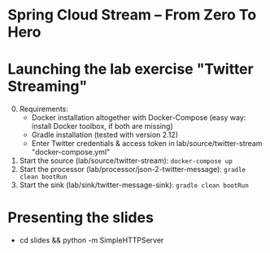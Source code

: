 # Spring Cloud Stream – From Zero To Hero

Launching the lab exercise "Twitter Streaming"
==============================================
0. Requirements:
    - Docker installation altogether with Docker-Compose (easy way: install Docker toolbox, if both are missing)
    - Gradle installation (tested with version 2.12)
    - Enter Twitter credentials & access token in lab/source/twitter-stream "docker-compose.yml"
1. Start the source (lab/source/twitter-stream): ```docker-compose up```
2. Start the processor (lab/processor/json-2-twitter-message): ```gradle clean bootRun```
3. Start the sink (lab/sink/twitter-message-sink): ```gradle clean bootRun```

Presenting the slides
=====================
- cd slides && python -m SimpleHTTPServer
